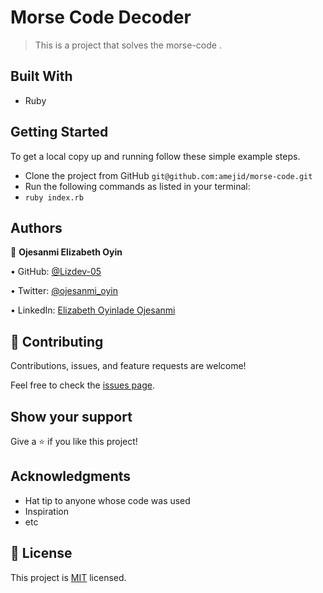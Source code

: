 # Morse Code Decoder

> This is a project that solves the morse-code .

## Built With

- Ruby

## Getting Started

To get a local copy up and running follow these simple example steps.

- Clone the project from GitHub `git@github.com:amejid/morse-code.git`
- Run the following commands as listed in your terminal:
- `ruby index.rb`

## Authors


👤 **Ojesanmi Elizabeth Oyin**

• GitHub: [@Lizdev-05](https://github.com/Lizdev-05)

• Twitter: [@ojesanmi_oyin](https://twitter.com/ojesanmi_oyin)

• LinkedIn: [Elizabeth Oyinlade Ojesanmi](https://www.linkedin.com/in/elizabeth-oyinlade-ojesanmi-0702aa16a)



## 🤝 Contributing

Contributions, issues, and feature requests are welcome!

Feel free to check the [issues page](../../issues/).

## Show your support

Give a ⭐️ if you like this project!

## Acknowledgments

- Hat tip to anyone whose code was used
- Inspiration
- etc

## 📝 License

This project is [MIT](./LICENSE) licensed.

